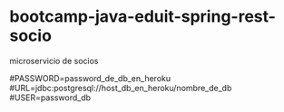 # bootcamp-java-eduit-spring-rest-socio
microservicio de socios

#PASSWORD=password_de_db_en_heroku
#URL=jdbc:postgresql://host_db_en_heroku/nombre_de_db
#USER=password_db